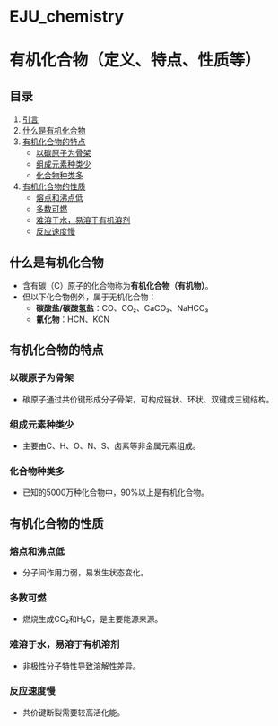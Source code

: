 # EJU_chemistry

# 有机化合物（定义、特点、性质等）

## 目录
1. [引言](#引言)
2. [什么是有机化合物](#什么是有机化合物)
3. [有机化合物的特点](#有机化合物的特点)
   - [以碳原子为骨架](#以碳原子为骨架)
   - [组成元素种类少](#组成元素种类少)
   - [化合物种类多](#化合物种类多)
4. [有机化合物的性质](#有机化合物的性质)
   - [熔点和沸点低](#熔点和沸点低)
   - [多数可燃](#多数可燃)
   - [难溶于水，易溶于有机溶剂](#难溶于水易溶于有机溶剂)
   - [反应速度慢](#反应速度慢)

## 什么是有机化合物
- 含有碳（C）原子的化合物称为**有机化合物（有机物）**。
- 但以下化合物例外，属于无机化合物：
  - **碳酸盐/碳酸氢盐**：CO、CO₂、CaCO₃、NaHCO₃
  - **氰化物**：HCN、KCN

## 有机化合物的特点
### 以碳原子为骨架
- 碳原子通过共价键形成分子骨架，可构成链状、环状、双键或三键结构。

### 组成元素种类少
- 主要由C、H、O、N、S、卤素等非金属元素组成。

### 化合物种类多
- 已知的5000万种化合物中，90%以上是有机化合物。

## 有机化合物的性质
### 熔点和沸点低
- 分子间作用力弱，易发生状态变化。

### 多数可燃
- 燃烧生成CO₂和H₂O，是主要能源来源。

### 难溶于水，易溶于有机溶剂
- 非极性分子特性导致溶解性差异。

### 反应速度慢
- 共价键断裂需要较高活化能。
